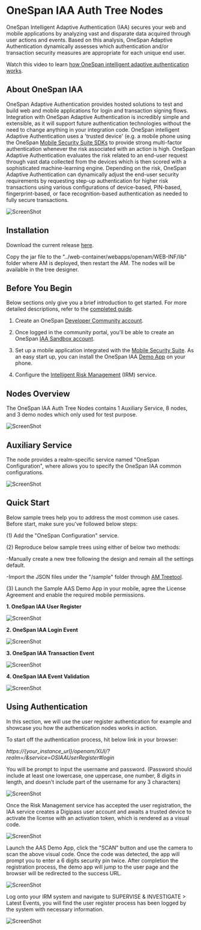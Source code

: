 <!--
 * The contents of this file are subject to the terms of the Common Development and
 * Distribution License (the License). You may not use this file except in compliance with the
 * License.
 *
 * You can obtain a copy of the License at legal/CDDLv1.0.txt. See the License for the
 * specific language governing permission and limitations under the License.
 *
 * When distributing Covered Software, include this CDDL Header Notice in each file and include
 * the License file at legal/CDDLv1.0.txt. If applicable, add the following below the CDDL
 * Header, with the fields enclosed by brackets [] replaced by your own identifying
 * information: "Portions copyright [year] [name of copyright owner]".
 *
 * Copyright 2019 ForgeRock AS.
-->
# OneSpan IAA Auth Tree Nodes

OneSpan Intelligent Adaptive Authentication (IAA) secures your web and mobile applications by analyzing vast and disparate data acquired through user actions and events. Based on this analysis, OneSpan Adaptive Authentication dynamically assesses which authentication and/or transaction security measures are appropriate for each unique end user.

Watch this video to learn [how OneSpan intelligent adaptive authentication works](https://www.onespan.com/partners/forgerock).

## About OneSpan IAA

OneSpan Adaptive Authentication provides hosted solutions to test and build web and mobile applications for login and transaction signing flows.
Integration with OneSpan Adaptive Authentication is incredibly simple and extensible, as it will support future authentication technologies without the need to change anything in your integration code.
OneSpan intelligent Adaptive Authentication uses a 'trusted device' (e.g. a mobile phone using the OneSpan [Mobile Security Suite SDKs](http://community.onespan.com/products/mobile-security-suite/sdks) to provide strong multi-factor authentication whenever the risk associated with an action is high.
OneSpan Adaptive Authentication evaluates the risk related to an end-user request through vast data collected from the devices which is then scored with a sophisticated machine-learning engine. Depending on the risk, OneSpan Adaptive Authentication can dynamically adjust the end-user security requirements by requesting step-up authentication for higher risk transactions using various configurations of device-based, PIN-based, fingerprint-based, or face recognition-based authentication as needed to fully secure transactions.

![ScreenShot](./doc/images/Adaptive%20Authentication%20Overview.png)

## Installation

Download the current release [here](https://github.com/ForgeRock/OneSpan-Auth-Tree-Nodes/releases).

Copy the jar file to the "../web-container/webapps/openam/WEB-INF/lib" folder where AM is deployed, then restart the AM. The nodes will be available in the tree designer.

## Before You Begin

Below sections only give you a brief introduction to get started. For more detailed descriptions, refer to the [completed guide](./doc/OneSpan%20IAA%20Auth%20Tree%20Nodes%20Guide.pdf).

1. Create an OneSpan [Developer Community account](https://community.onespan.com/user/registration).

2. Once logged in the community portal, you'll be able to create an OneSpan [IAA Sandbox account](https://community.onespan.com/tid-sandbox-registration).
 
3. Set up a mobile application integrated with the [Mobile Security Suite](http://community.onespan.com/documentation/mobile-security-suite). As an easy start up, you can install the OneSpan IAA [Demo App](https://sdb.tid.onespan.cloud/devportal/InstallingVAASDemoApp) on your phone. 

4. Configure the [Intelligent Risk Management](https://sdb.tid.onespan.cloud/irm) (IRM) service. 

## Nodes Overview

The OneSpan IAA Auth Tree Nodes contains 1 Auxiliary Service, 8 nodes, and 3 demo nodes which only used for test purpose. 

![ScreenShot](./doc/images/Nodes%20Overview.png)

## Auxiliary Service

The node provides a realm-specific service named "OneSpan Configuration", where allows you to specify the OneSpan IAA common configurations.

![ScreenShot](./doc/images/Global%20Configurations.png)


## Quick Start

Below sample trees help you to address the most common use cases. Before start, make sure you've followed below steps:

(1) Add the "OneSpan Configuration" service.

(2) Reproduce below sample trees using either of below two methods: 

-Manually create a new tree following the design and remain all the settings default. 

-Import the JSON files under the "/sample" folder through [AM Treetool](https://github.com/vscheuber/AM-treetool).

(3) Launch the Sample AAS Demo App in your mobile, agree the License Agreement and enable the required mobile permissions.

**1. OneSpan IAA User Register**

![ScreenShot](./doc/images/Use%20Case%20-%20User%20Register.png)

**2. OneSpan IAA Login Event**

![ScreenShot](./doc/images/Use%20Case%20-%20User%20Login.png)

**3. OneSpan IAA Transaction Event**

![ScreenShot](./doc/images/Use%20Case%20-%20Send%20Transactions.png)

**4. OneSpan IAA Event Validation**

![ScreenShot](./doc/images/Use%20Case%20-%20Event%20Validation.png)

## Using Authentication

In this section, we will use the user register authentication for example and showcase you how the authentication nodes works in action.

To start off the authentication process, hit below link in your browser:

*https://{your_instance_url}/openam/XUI/?realm=/&service=OSIAAUserRegister#login*

You will be prompt to input the username and password. (Password should include at least one lowercase, one uppercase, one number, 8 digits in length, and doesn't include part of the username for any 3 characters)
 
![ScreenShot](./doc/images/UserRegisterProcess1.png) 
 
Once the Risk Management service has accepted the user registration, the IAA service creates a Digipass user account and awaits a trusted device to activate the license with an activation token, which is rendered as a visual code.
  
![ScreenShot](./doc/images/UserRegisterProcess2.png)  
  
Launch the AAS Demo App, click the "SCAN" button and use the camera to scan the above visual code. Once the code was detected, the app will prompt you to enter a 6 digits security pin twice.
After completion the registration process, the demo app will jump to the user page and the browser will be redirected to the success URL.
 
![ScreenShot](./doc/images/UserRegisterProcess3.png) 
 
Log onto your IRM system and navigate to SUPERVISE & INVESTIGATE > Latest Events, you will find the user register process has been logged by the system with necessary information.
 
![ScreenShot](./doc/images/UserRegisterProcess4.png)




